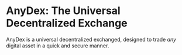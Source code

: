 # AnyDex: The Universal Decentralized Exchange

AnyDex is a universal decentralized exchanged, designed to trade *any* digital asset in a quick and secure manner.
